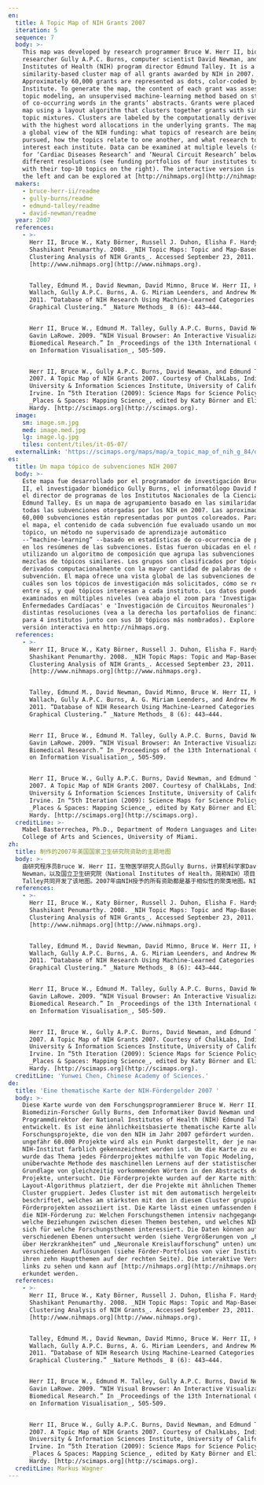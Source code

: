 ```yaml
---
en:
  title: A Topic Map of NIH Grants 2007
  iteration: 5
  sequence: 7
  body: >-
    This map was developed by research programmer Bruce W. Herr II, biomedical
    researcher Gully A.P.C. Burns, computer scientist David Newman, and National
    Institutes of Health (NIH) program director Edmund Talley. It is a
    similarity-based cluster map of all grants awarded by NIH in 2007.
    Approximately 60,000 grants are represented as dots, color-coded by NIH
    Institute. To generate the map, the content of each grant was assessed using
    topic modeling, an unsupervised machine-learning method based on statistics
    of co-occurring words in the grants’ abstracts. Grants were placed on the
    map using a layout algorithm that clusters together grants with similar
    topic mixtures. Clusters are labeled by the computationally derived topics
    with the highest word allocations in the underlying grants. The map provides
    a global view of the NIH funding: what topics of research are being heavily
    pursued, how the topics relate to one another, and what research topics
    interest each institute. Data can be examined at multiple levels (see zooms
    for ‘Cardiac Diseases Research’ and ‘Neural Circuit Research’ below) and at
    different resolutions (see funding portfolios of four institutes together
    with their top-10 topics on the right). The interactive version is shown on
    the left and can be explored at [http://nihmaps.org](http://nihmaps.org).
  makers:
    - bruce-herr-ii/readme
    - gully-burns/readme
    - edmund-talley/readme
    - david-newman/readme
  year: 2007
  references:
    - >-
      Herr II, Bruce W., Katy Börner, Russell J. Duhon, Elisha F. Hardy, and
      Shashikant Penumarthy. 2008. _NIH Topic Maps: Topic and Map-Based
      Clustering Analysis of NIH Grants_. Accessed September 23, 2011.
      [http://www.nihmaps.org](http://www.nihmaps.org).


      Talley, Edmund M., David Newman, David Mimno, Bruce W. Herr II, Hanna M.
      Wallach, Gully A.P.C. Burns, A. G. Miriam Leenders, and Andrew McCallum.
      2011. “Database of NIH Research Using Machine-Learned Categories and
      Graphical Clustering.” _Nature Methods_ 8 (6): 443–444.


      Herr II, Bruce W., Edmund M. Talley, Gully A.P.C. Burns, David Newman, and
      Gavin LaRowe. 2009. “NIH Visual Browser: An Interactive Visualization of
      Biomedical Research.” In _Proceedings of the 13th International Conference
      on Information Visualisation_, 505-509.


      Herr II, Bruce W., Gully A.P.C. Burns, David Newman, and Edmund Talley.
      2007. A Topic Map of NIH Grants 2007. Courtesy of ChalkLabs, Indiana
      University & Information Sciences Institute, University of California,
      Irvine. In “5th Iteration (2009): Science Maps for Science Policy-Makers,”
      _Places & Spaces: Mapping Science_, edited by Katy Börner and Elisha F.
      Hardy. [http://scimaps.org](http://scimaps.org).
  image:
    sm: image.sm.jpg
    med: image.med.jpg
    lg: image.lg.jpg
    tiles: content/tiles/it-05-07/
  externalLink: 'https://scimaps.org/maps/map/a_topic_map_of_nih_g_84/detail'
es:
  title: Un mapa tópico de subvenciones NIH 2007
  body: >-
    Este mapa fue desarrollado por el programador de investigación Bruce W. Herr
    II, el investigador biomédico Gully Burns, el informatólogo David Newman, y
    el director de programas de los Institutos Nacionales de la Ciencia (NIH)
    Edmund Talley. Es un mapa de agrupamiento basado en las similaridades de
    todas las subvenciones otorgadas por los NIH en 2007. Las aproximadamente
    60,000 subvenciones están representadas por puntos coloreados. Para generar
    el mapa, el contenido de cada subvención fue evaluado usando un modelo
    tópico, un método no supervisado de aprendizaje automático
    --“machine-learning” --basado en estadísticas de co-ocurrencia de palabras
    en los resúmenes de las subvenciones. Estas fueron ubicadas en el mapa
    utilizando un algoritmo de composición que agrupa las subvenciones junto a
    mezclas de tópicos similares. Los grupos son clasificados por tópicos,
    derivados computacionalmente con la mayor cantidad de palabras de cada
    subvención. El mapa ofrece una vista global de las subvenciones de los NIH:
    cuáles son los tópicos de investigación más solicitados, cómo se relacionan
    entre sí, y qué tópicos interesan a cada instituto. Los datos pueden ser
    examinados en múltiples niveles (vea abajo el zoom para 'Investigación de
    Enfermedades Cardíacas' e 'Investigación de Circuitos Neuronales') y a
    distintas resoluciones (vea a la derecha los portafolios de financiamiento
    para 4 institutos junto con sus 10 tópicos más nombrados). Explore la
    versión interactiva en http://nihmaps.org.
  references:
    - >-
      Herr II, Bruce W., Katy Börner, Russell J. Duhon, Elisha F. Hardy, and
      Shashikant Penumarthy. 2008. _NIH Topic Maps: Topic and Map-Based
      Clustering Analysis of NIH Grants_. Accessed September 23, 2011.
      [http://www.nihmaps.org](http://www.nihmaps.org).


      Talley, Edmund M., David Newman, David Mimno, Bruce W. Herr II, Hanna M.
      Wallach, Gully A.P.C. Burns, A. G. Miriam Leenders, and Andrew McCallum.
      2011. “Database of NIH Research Using Machine-Learned Categories and
      Graphical Clustering.” _Nature Methods_ 8 (6): 443–444.


      Herr II, Bruce W., Edmund M. Talley, Gully A.P.C. Burns, David Newman, and
      Gavin LaRowe. 2009. “NIH Visual Browser: An Interactive Visualization of
      Biomedical Research.” In _Proceedings of the 13th International Conference
      on Information Visualisation_, 505-509.


      Herr II, Bruce W., Gully A.P.C. Burns, David Newman, and Edmund Talley.
      2007. A Topic Map of NIH Grants 2007. Courtesy of ChalkLabs, Indiana
      University & Information Sciences Institute, University of California,
      Irvine. In “5th Iteration (2009): Science Maps for Science Policy-Makers,”
      _Places & Spaces: Mapping Science_, edited by Katy Börner and Elisha F.
      Hardy. [http://scimaps.org](http://scimaps.org).
  creditLine: >-
    Mabel Basterrechea, Ph.D., Department of Modern Languages and Literatures,
    College of Arts and Sciences, University of Miami.
zh:
  title: 制作的2007年美国国家卫生研究院资助的主题地图
  body: >-
    由研究程序员Bruce W. Herr II，生物医学研究人员Gully Burns，计算机科学家David
    Newman，以及国立卫生研究院（National Institutes of Health，简称NIH）项目主任Edmund
    Talley共同开发了该地图。2007年由NIH授予的所有资助都是基于相似性的聚类地图。NIH研究所用点和颜色编码表示了大约有60,000项资助。为了制作该地图，利用主题模型、基于对资助摘要进行共词统计的一个自动的机器学习方法来评估每个资助的内容。地图上所显示的资助采用了一种利用相似主题混合资助聚类的布局算法。各簇通过可计算的潜在的资助中最高频词的分配的派生主题表示了标签。该地图提供了NIH资助的一个全局观点：重点追踪的研究主题是什么，主题之间是如何相互联系的，以及每个研究所感兴趣的研究主题是什么。数据可以在多层次（见以下“心脏疾病研究”和“神经电路研究”缩放）以及不同分辨率（见右边所示的前10的主题和四个研究所的基金组合）的情况下被检视。左边显示了交互式版本，可以访问http://nihmaps.org。
  references:
    - >-
      Herr II, Bruce W., Katy Börner, Russell J. Duhon, Elisha F. Hardy, and
      Shashikant Penumarthy. 2008. _NIH Topic Maps: Topic and Map-Based
      Clustering Analysis of NIH Grants_. Accessed September 23, 2011.
      [http://www.nihmaps.org](http://www.nihmaps.org).


      Talley, Edmund M., David Newman, David Mimno, Bruce W. Herr II, Hanna M.
      Wallach, Gully A.P.C. Burns, A. G. Miriam Leenders, and Andrew McCallum.
      2011. “Database of NIH Research Using Machine-Learned Categories and
      Graphical Clustering.” _Nature Methods_ 8 (6): 443–444.


      Herr II, Bruce W., Edmund M. Talley, Gully A.P.C. Burns, David Newman, and
      Gavin LaRowe. 2009. “NIH Visual Browser: An Interactive Visualization of
      Biomedical Research.” In _Proceedings of the 13th International Conference
      on Information Visualisation_, 505-509.


      Herr II, Bruce W., Gully A.P.C. Burns, David Newman, and Edmund Talley.
      2007. A Topic Map of NIH Grants 2007. Courtesy of ChalkLabs, Indiana
      University & Information Sciences Institute, University of California,
      Irvine. In “5th Iteration (2009): Science Maps for Science Policy-Makers,”
      _Places & Spaces: Mapping Science_, edited by Katy Börner and Elisha F.
      Hardy. [http://scimaps.org](http://scimaps.org).
  creditLine: 'Yunwei Chen, Chinese Academy of Sciences.'
de:
  title: 'Eine thematische Karte der NIH-Fördergelder 2007 '
  body: >-
    Diese Karte wurde von dem Forschungsprogrammierer Bruce W. Herr II, dem
    Biomedizin-Forscher Gully Burns, dem Informatiker David Newman und dem
    Programmdirektor der National Institutes of Health (NIH) Edmund Talley
    entwickelt. Es ist eine ähnlichkeitsbasierte thematische Karte aller
    Forschungsprojekte, die von den NIH im Jahr 2007 gefördert wurden. Jedes der
    ungefähr 60.000 Projekte wird als ein Punkt dargestellt, der je nach
    NIH-Institut farblich gekennzeichnet worden ist. Um die Karte zu erstellen,
    wurde das Thema jedes Förderprojektes mithilfe von Topic Modeling, eine
    unüberwachte Methode des maschinellen Lernens auf der statistischen
    Grundlage von gleichzeitig vorkommenden Wörtern in den Abstracts der
    Projekte, untersucht. Die Förderprojekte wurden auf der Karte mithilfe eines
    Layout-Algorithmus platziert, der die Projekte mit ähnlichen Themen in
    Cluster gruppiert. Jedes Cluster ist mit dem automatisch hergeleiteten Thema
    beschriftet, welches am stärksten mit den in diesem Cluster gruppierten
    Förderprojekten assoziiert ist. Die Karte lässt einen umfassenden Blick auf
    die NIH-Förderung zu: Welchen Forschungsthemen intensiv nachgegangen wird,
    welche Beziehungen zwischen diesen Themen bestehen, und welches NIH-Institut
    sich für welche Forschungsthemen interessiert. Die Daten können auf
    verschiedenen Ebenen untersucht werden (siehe Vergrößerungen von „Forschung
    über Herzkrankheiten“ und „Neuronale Kreislaufforschung“ unten) und in
    verschiedenen Auflösungen (siehe Förder-Portfolios von vier Instituten mit
    ihren zehn Hauptthemen auf der rechten Seite). Die interaktive Version ist
    links zu sehen und kann auf [http://nihmaps.org](http://nihmaps.org)
    erkundet werden.
  references:
    - >-
      Herr II, Bruce W., Katy Börner, Russell J. Duhon, Elisha F. Hardy, and
      Shashikant Penumarthy. 2008. _NIH Topic Maps: Topic and Map-Based
      Clustering Analysis of NIH Grants_. Accessed September 23, 2011.
      [http://www.nihmaps.org](http://www.nihmaps.org).


      Talley, Edmund M., David Newman, David Mimno, Bruce W. Herr II, Hanna M.
      Wallach, Gully A.P.C. Burns, A. G. Miriam Leenders, and Andrew McCallum.
      2011. “Database of NIH Research Using Machine-Learned Categories and
      Graphical Clustering.” _Nature Methods_ 8 (6): 443–444.


      Herr II, Bruce W., Edmund M. Talley, Gully A.P.C. Burns, David Newman, and
      Gavin LaRowe. 2009. “NIH Visual Browser: An Interactive Visualization of
      Biomedical Research.” In _Proceedings of the 13th International Conference
      on Information Visualisation_, 505-509.


      Herr II, Bruce W., Gully A.P.C. Burns, David Newman, and Edmund Talley.
      2007. A Topic Map of NIH Grants 2007. Courtesy of ChalkLabs, Indiana
      University & Information Sciences Institute, University of California,
      Irvine. In “5th Iteration (2009): Science Maps for Science Policy-Makers,”
      _Places & Spaces: Mapping Science_, edited by Katy Börner and Elisha F.
      Hardy. [http://scimaps.org](http://scimaps.org).
  creditLine: Markus Wagner
---
```

